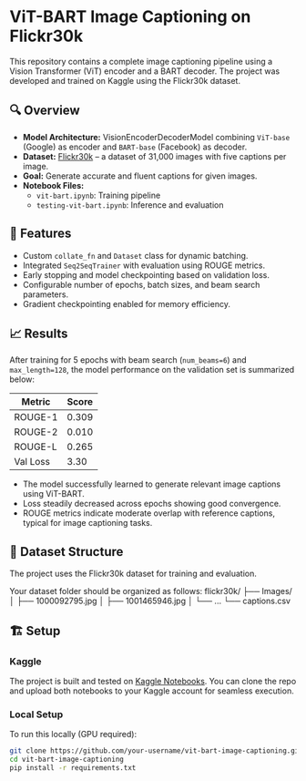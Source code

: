 # ViT-BART Image Captioning on Flickr30k

This repository contains a complete image captioning pipeline using a Vision Transformer (ViT) encoder and a BART decoder. The project was developed and trained on Kaggle using the Flickr30k dataset.

## 🔍 Overview

- **Model Architecture:** VisionEncoderDecoderModel combining `ViT-base` (Google) as encoder and `BART-base` (Facebook) as decoder.
- **Dataset:** [Flickr30k](https://shannon.cs.illinois.edu/DenotationGraph/) – a dataset of 31,000 images with five captions per image.
- **Goal:** Generate accurate and fluent captions for given images.
- **Notebook Files:**
  - `vit-bart.ipynb`: Training pipeline
  - `testing-vit-bart.ipynb`: Inference and evaluation

## 🧠 Features

- Custom `collate_fn` and `Dataset` class for dynamic batching.
- Integrated `Seq2SeqTrainer` with evaluation using ROUGE metrics.
- Early stopping and model checkpointing based on validation loss.
- Configurable number of epochs, batch sizes, and beam search parameters.
- Gradient checkpointing enabled for memory efficiency.
  
## 📈 Results

After training for 5 epochs with beam search (`num_beams=6`) and `max_length=128`, the model performance on the validation set is summarized below:

| Metric    | Score     |
|-----------|-----------|
| ROUGE-1   | 0.309     |
| ROUGE-2   | 0.010     |
| ROUGE-L   | 0.265     |
| Val Loss  | 3.30      |

- The model successfully learned to generate relevant image captions using ViT-BART.
- Loss steadily decreased across epochs showing good convergence.
- ROUGE metrics indicate moderate overlap with reference captions, typical for image captioning tasks.
  
## 📁 Dataset Structure

The project uses the Flickr30k dataset for training and evaluation.

Your dataset folder should be organized as follows:
flickr30k/
    ├── Images/
    │   ├── 1000092795.jpg
    │   ├── 1001465946.jpg
    │   └── ...
    └── captions.csv
## 🏗️ Setup

### Kaggle
The project is built and tested on [Kaggle Notebooks](https://www.kaggle.com/code). You can clone the repo and upload both notebooks to your Kaggle account for seamless execution.



### Local Setup
To run this locally (GPU required):

```bash
git clone https://github.com/your-username/vit-bart-image-captioning.git
cd vit-bart-image-captioning
pip install -r requirements.txt



